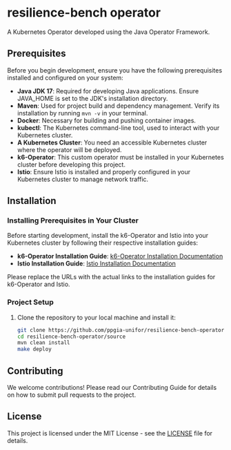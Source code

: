 # resilience-bench operator

A Kubernetes Operator developed using the Java Operator Framework.

## Prerequisites

Before you begin development, ensure you have the following prerequisites installed and configured on your system:

- **Java JDK 17**: Required for developing Java applications. Ensure JAVA_HOME is set to the JDK's installation directory.
- **Maven**: Used for project build and dependency management. Verify its installation by running `mvn -v` in your terminal.
- **Docker**: Necessary for building and pushing container images.
- **kubectl**: The Kubernetes command-line tool, used to interact with your Kubernetes cluster.
- **A Kubernetes Cluster**: You need an accessible Kubernetes cluster where the operator will be deployed.
- **k6-Operator**: This custom operator must be installed in your Kubernetes cluster before developing this project.
- **Istio**: Ensure Istio is installed and properly configured in your Kubernetes cluster to manage network traffic.

## Installation

### Installing Prerequisites in Your Cluster

Before starting development, install the k6-Operator and Istio into your Kubernetes cluster by following their respective installation guides:

- **k6-Operator Installation Guide**: [k6-Operator Installation Documentation](https://example.com/k6-operator-installation)
- **Istio Installation Guide**: [Istio Installation Documentation](https://istio.io/latest/docs/setup/install/)

Please replace the URLs with the actual links to the installation guides for k6-Operator and Istio.

### Project Setup

1. Clone the repository to your local machine and install it:

   ```bash
   git clone https://github.com/ppgia-unifor/resilience-bench-operator.git
   cd resilience-bench-operator/source
   mvn clean install
   make deploy
   ```

## Contributing

We welcome contributions! Please read our Contributing Guide for details on how to submit pull requests to the project.

## License

This project is licensed under the MIT License - see the [LICENSE](license.md) file for details.
